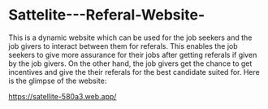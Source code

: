 # Sattelite---Referal-Website-
This is a dynamic website which can be used for the job seekers and the job givers to interact between them for referals.
This enables the job seekers to give more assurance for their jobs after getting referals if given by the job givers. 
On the other hand, the job givers get the chance to get incentives and give the their referals for the best candidate suited for.
Here is the glimpse of the website:



https://satellite-580a3.web.app/
